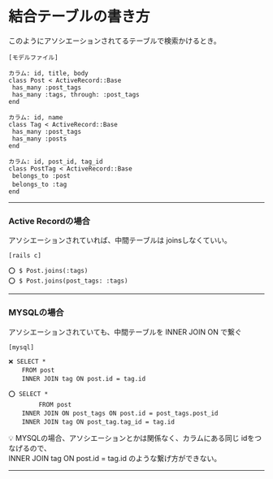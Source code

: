 # 結合テーブルの書き方
このようにアソシエーションされてるテーブルで検索かけるとき。
~~~
[モデルファイル]

カラム: id, title, body
class Post < ActiveRecord::Base
 has_many :post_tags
 has_many :tags, through: :post_tags
end

カラム: id, name
class Tag < ActiveRecord::Base
 has_many :post_tags
 has_many :posts
end

カラム: id, post_id, tag_id
class PostTag < ActiveRecord::Base
 belongs_to :post
 belongs_to :tag　　
end
~~~
***

### Active Recordの場合
アソシエーションされていれば、中間テーブルは joinsしなくていい。
~~~
[rails c]

⭕️ $ Post.joins(:tags)
⭕️ $ Post.joins(post_tags: :tags)
~~~
***

### MYSQLの場合
アソシエーションされていても、中間テーブルを INNER JOIN ON で繋ぐ
~~~
[mysql]

❌ SELECT *
  　FROM post
  　INNER JOIN tag ON post.id = tag.id

⭕️ SELECT *
　　　　　FROM post
　  INNER JOIN ON post_tags ON post.id = post_tags.post_id
　  INNER JOIN tag ON post_tag.tag_id = tag.id
~~~
💡 MYSQLの場合、アソシエーションとかは関係なく、カラムにある同じ idをつなげるので、  
INNER JOIN tag ON post.id = tag.id のような繋げ方ができない。
***
